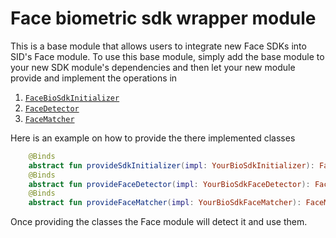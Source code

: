 # Face biometric sdk wrapper module 

This is a base module that allows users to integrate new Face SDKs into SID's Face module.
To use this base module, simply add the base module to your new SDK module's dependencies 
and then let your new module provide and implement the operations in 

1. [`FaceBioSdkInitializer`](src/main/java/com/simprints/infra/facebiosdk/initialization/FaceBioSdkInitializer.kt)
2. [`FaceDetector`](src/main/java/com/simprints/infra/facebiosdk/detection/FaceDetector.kt)
3. [`FaceMatcher`](src/main/java/com/simprints/infra/facebiosdk/matching/FaceMatcher.kt)

Here is an example on how to provide the there implemented classes
```kotlin
    @Binds
    abstract fun provideSdkInitializer(impl: YourBioSdkInitializer): FaceBioSdkInitializer
    @Binds
    abstract fun provideFaceDetector(impl: YourBioSdkFaceDetector): FaceDetector
    @Binds
    abstract fun provideFaceMatcher(impl: YourBioSdkFaceMatcher): FaceMatcher
```
Once providing the classes the Face module will detect it and use them.
